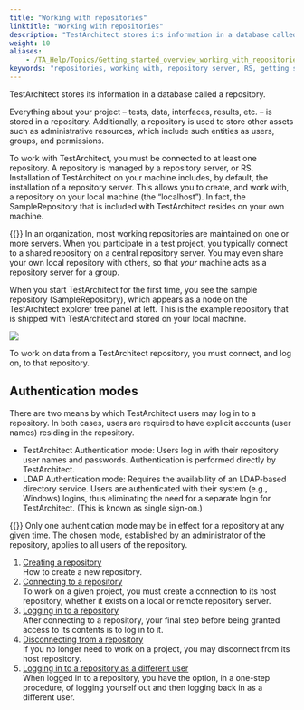 ```yaml
--- 
title: "Working with repositories"
linktitle: "Working with repositories"
description: "TestArchitect stores its information in a database called a repository."
weight: 10
aliases: 
    - /TA_Help/Topics/Getting_started_overview_working_with_repositories.html
keywords: "repositories, working with, repository server, RS, getting started"
---
```


TestArchitect stores its information in a database called a repository.

Everything about your project – tests, data, interfaces, results, etc. – is stored in a repository. Additionally, a repository is used to store other assets such as administrative resources, which include such entities as users, groups, and permissions.

To work with TestArchitect, you must be connected to at least one repository. A repository is managed by a repository server, or RS. Installation of TestArchitect on your machine includes, by default, the installation of a repository server. This allows you to create, and work with, a repository on your local machine \(the “localhost”\). In fact, the SampleRepository that is included with TestArchitect resides on your own machine.

{{<note>}} In an organization, most working repositories are maintained on one or more servers. When you participate in a test project, you typically connect to a shared repository on a central repository server. You may even share your own local repository with others, so that *your* machine acts as a repository server for a group.

When you start TestArchitect for the first time, you see the sample repository \(SampleRepository\), which appears as a node on the TestArchitect explorer tree panel at left. This is the example repository that is shipped with TestArchitect and stored on your local machine.

![](/images/TA_Help/Images/ug_connectrepository.png)

To work on data from a TestArchitect repository, you must connect, and log on, to that repository.

## Authentication modes

There are two means by which TestArchitect users may log in to a repository. In both cases, users are required to have explicit accounts \(user names\) residing in the repository.

-   TestArchitect Authentication mode: Users log in with their repository user names and passwords. Authentication is performed directly by TestArchitect.
-   LDAP Authentication mode: Requires the availability of an LDAP-based directory service. Users are authenticated with their system \(e.g., Windows\) logins, thus eliminating the need for a separate login for TestArchitect. \(This is known as single sign-on.\)

{{<important>}} Only one authentication mode may be in effect for a repository at any given time. The chosen mode, established by an administrator of the repository, applies to all users of the repository.

1.  [Creating a repository](/user-guide/getting-started/working-with-repositories/creating-a-repository)  
How to create a new repository.
2.  [Connecting to a repository](/user-guide/getting-started/working-with-repositories/connecting-to-a-repository)  
To work on a given project, you must create a connection to its host repository, whether it exists on a local or remote repository server.
3.  [Logging in to a repository](/user-guide/getting-started/working-with-repositories/logging-in-to-a-repository)  
After connecting to a repository, your final step before being granted access to its contents is to log in to it.
4.  [Disconnecting from a repository](/user-guide/getting-started/working-with-repositories/disconnecting-from-a-repository)  
If you no longer need to work on a project, you may disconnect from its host repository.
5.  [Logging in to a repository as a different user](/user-guide/getting-started/working-with-repositories/logging-in-to-a-repository-as-a-different-user)  
When logged in to a repository, you have the option, in a one-step procedure, of logging yourself out and then logging back in as a different user.



